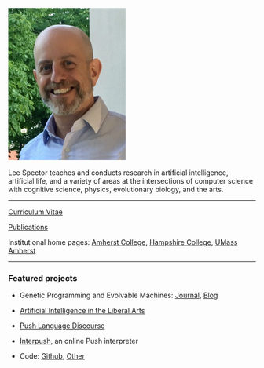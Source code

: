 

<img src="lee-head-20190730.jpg" width="239" height="310" />

Lee Spector teaches and conducts research in artificial intelligence, artificial life, and a variety of areas at the intersections of computer science with cognitive science, physics, evolutionary biology, and the arts. 

---

[Curriculum Vitae](spector-cv-20210726.pdf)

[Publications](publications.md)

Institutional home pages: [Amherst College](https://www.amherst.edu/people/facstaff/lspector), [Hampshire College](http://faculty.hampshire.edu/lspector/), [UMass Amherst](https://www.cics.umass.edu/faculty/directory/spector_lee)

---



### Featured projects

- Genetic Programming and Evolvable Machines: [Journal](https://www.springer.com/journal/10710), [Blog](https://gpemjournal.blogspot.com)

- [Artificial Intelligence in the Liberal Arts](https://liberal-arts.ai)

- [Push Language Discourse](https://discourse.pushlanguage.org/)

- [Interpush](https://lspector.github.io/interpush/), an online Push interpreter

- Code: [Github](https://github.com/lspector), [Other](https://faculty.hampshire.edu/lspector/code.html)
